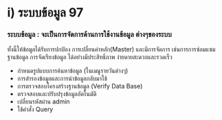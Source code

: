# i)	ระบบข้อมูล 97

### ระบบข้อมูล : จะเป็นการจัดการด้านการใช้งานข้อมูล ต่างๆของระบบ
ทั้งนี้ให้ข้อมูลได้รับการปกป้อง การเปลี่ยนค่าหลัก(Master) และมีการจัดการ
เช่นการการซ่อมแซมฐานข้อมูล การจัดเรียงข้อมูล ได้อย่างมีประสิทธิ์ภาพ
ง่ายดายสะดวกและรวดเร็ว

  * กำหนดรูปแบบการค้นหาข้อมูล (ในเมนูรายวันต่างๆ)
  * การสำรองข้อมูลและการนำข้อมูลกลับมาใช้
  * การตรวจสอบโครงสร้างฐานข้อมูล (Verify Data Base)
  * ตรวจสอบและปรับปรุงข้อมูลอัตโนมัติ
  * เปลี่ยนรหัสผ่าน admin
  * ใช้คำสั่ง Query

